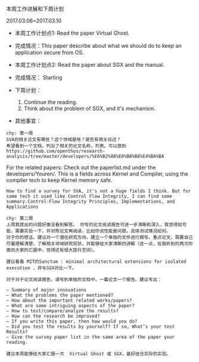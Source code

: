 本周工作进展和下周计划

2017.03.06~2017.03.10

- 本周工作计划点1: Read the paper Virtual Ghost.

- 完成情况：This paper describe about what we should do to keep an application secure from OS. 

- 本周工作计划点2: Read the paper about SGX and the manual.

- 完成情况： Starting



- 下周计划：
	1. Continue the reading.
	2. Think about the problem of SGX, and it's mechanism.


- 其他事宜：
	

```
chy: 第一周
SVA的相关论文有哪些？这个领域是啥？是否有相关综述？
希望看到一个文档，列出了相关的论文名称，列表，可以放到
https://github.com/openthos/research-analysis/tree/master/developers/%E6%B2%88%E6%B8%B8%E4%BA%BA
```
For the related papers: Check out the paperlist.md under the developers/Youren/.
This is a fields across Kernel and Compiler, using the compiler tech to keep Kernel memory safe.

```
How to find a survey for SVA, it's not a huge fields I think. But for some tech it used like Control Flow Integrity, I can find some summary.Control-Flow Integrity Principles, Implementations, and Applications
```

```
chy: 第二周
上周我提出的问题好像没看到解答。 你写的论文阅读报告可进一步清晰和深入，我觉得如可能，需要实验一下，并对照论文再阅读，比如你说性能是问题，具体测试情况如何。
对于你的想法，建议对一个潜在研究方向，建立一个单独的文件进行撰写。重点论文，需要自己尽量理解清楚，了解相关领域研究现状，并能够给大家清晰的讲解（这一点，在我听到的两次你面向大家的汇报中，觉得还有很大提升空间）。

建议看看 MIT的Sanctum : minimal architectural extensions for isolated execution ，并与SGX对比一下。

对于对于论文阅读报告，请写到单独的文档中，一篇论文一个报告。建议写出：

– Summary of major innovations
– What the problems the paper mentioned?
– How about the important related works/papers?
– What are some intriguing aspects of the paper?
– How to test/compare/analyze the results?
– How can the research be improved?
– If you write this paper, then how would you do?
– Did you test the results by yourself? If so, What’s your test Results?
– Give the survey paper list in the same area of the paper your reading.

建议本周能够给大家汇报一次  Virtual Ghost 或 SGX，最好结合实际的实验。

```
